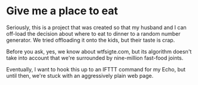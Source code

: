 Give me a place to eat
======================

Seriously, this is a project that was created so that my husband and I can off-load the decision about where to eat to dinner to a random number generator. We tried offloading it onto the kids, but their taste is crap.

Before you ask, yes, we know about wtfsigte.com, but its algorithm doesn't take into account that we're surrounded by nine-million fast-food joints.

Eventually, I want to hook this up to an IFTTT command for my Echo, but until then, we're stuck with an aggressively plain web page.
